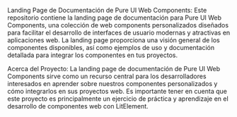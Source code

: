 Landing Page de Documentación de Pure UI Web Components:
Este repositorio contiene la landing page de documentación para Pure UI Web Components, una colección de web components personalizados diseñados para facilitar el desarrollo de interfaces de usuario modernas y atractivas en aplicaciones web. La landing page proporciona una visión general de los componentes disponibles, así como ejemplos de uso y documentación detallada para integrar los componentes en tus proyectos.

Acerca del Proyecto:
La landing page de documentación de Pure UI Web Components sirve como un recurso central para los desarrolladores interesados en aprender sobre nuestros componentes personalizados y cómo integrarlos en sus proyectos web. Es importante tener en cuenta que este proyecto es principalmente un ejercicio de práctica y aprendizaje en el desarrollo de componentes web con LitElement.
